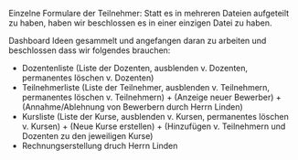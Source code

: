Einzelne Formulare der Teilnehmer:
  Statt es in mehreren Dateien aufgeteilt zu haben, haben wir beschlossen es in einer einzigen Datei zu haben.
  
Dashboard Ideen gesammelt und angefangen daran zu arbeiten und beschlossen dass wir folgendes brauchen:
  - Dozentenliste (Liste der Dozenten, ausblenden v. Dozenten, permanentes löschen v. Dozenten)
  - Teilnehmerliste (Liste der Teilnehmer, ausblenden v. Teilnehmern, permanentes löschen v. Teilnehmern) + (Anzeige neuer Bewerber) + (Annahme/Ablehnung von Bewerbern durch Herrn Linden)
  - Kursliste (Liste der Kurse, ausblenden v. Kursen, permanentes löschen v. Kursen) + (Neue Kurse erstellen) + (Hinzufügen v. Teilnehmern und Dozenten zu den jeweiligen Kurse)
  - Rechnungserstellung druch Herrn Linden
